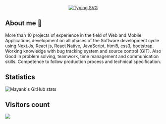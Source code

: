 <p align="center">
<a href="https://github.com/mayankkumawat"><img src="https://readme-typing-svg.demolab.com?font=Fira+Code&pause=1000&center=true&vCenter=true&random=false&width=540&lines=Mobile+App+%26+Web+developer+%26+Data+Scientist;10%2B+projects+of+experience+;React+Native+%26+Python" alt="Typing SVG" /></a></p>

## About me 👋
More than 10 projects of experience in the field of Web and Mobile Applications development on all phases of the Software development cycle using Next.Js, React js, React Native, JavaScript, html5, css3, bootstrap. Working knowledge with bug tracking system and source control (GIT). Also Good in problem solving, teamwork, time management and communication skills. Competence to follow production process and technical specification.
<!--
**mayankkumawat/mayankkumawat** is a ✨ _special_ ✨ repository because its `README.md` (this file) appears on your GitHub profile.

Here are some ideas to get you started:

- 🔭 I’m currently working on ...
- 🌱 I’m currently learning ...
- 👯 I’m looking to collaborate on ...
- 🤔 I’m looking for help with ...
- 💬 Ask me about ...
- 📫 How to reach me: ...
- 😄 Pronouns: ...
- ⚡ Fun fact: ...
-->
## Statistics
![Mayank's GitHub stats](https://github-readme-stats.vercel.app/api?username=mayankkumawat&show_icons=true&theme=holi&hide=issues,contribs)

## Visitors count 
<img src="https://profile-counter.glitch.me/mayankkumawat/count.svg" />
